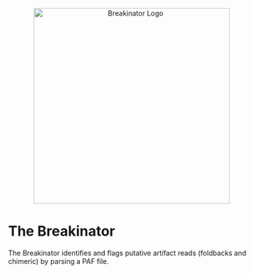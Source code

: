 <div style="text-align: center;">
  <img src="https://github.com/user-attachments/assets/e0bccea1-bd32-4a0c-9dc7-2e98223950a3" alt="Breakinator Logo" width="400"/>
</div>

# The Breakinator
The Breakinator identifies and flags putative artifact reads (foldbacks and chimeric) by parsing a PAF file.
